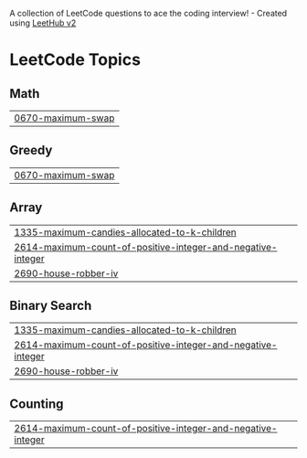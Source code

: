 A collection of LeetCode questions to ace the coding interview! - Created using [LeetHub v2](https://github.com/arunbhardwaj/LeetHub-2.0)
<!---LeetCode Topics Start-->
# LeetCode Topics
## Math
|  |
| ------- |
| [0670-maximum-swap](https://github.com/Gokulsgkg/Leetcode/tree/master/0670-maximum-swap) |
## Greedy
|  |
| ------- |
| [0670-maximum-swap](https://github.com/Gokulsgkg/Leetcode/tree/master/0670-maximum-swap) |
## Array
|  |
| ------- |
| [1335-maximum-candies-allocated-to-k-children](https://github.com/Gokulsgkg/Leetcode/tree/master/1335-maximum-candies-allocated-to-k-children) |
| [2614-maximum-count-of-positive-integer-and-negative-integer](https://github.com/Gokulsgkg/Leetcode/tree/master/2614-maximum-count-of-positive-integer-and-negative-integer) |
| [2690-house-robber-iv](https://github.com/Gokulsgkg/Leetcode/tree/master/2690-house-robber-iv) |
## Binary Search
|  |
| ------- |
| [1335-maximum-candies-allocated-to-k-children](https://github.com/Gokulsgkg/Leetcode/tree/master/1335-maximum-candies-allocated-to-k-children) |
| [2614-maximum-count-of-positive-integer-and-negative-integer](https://github.com/Gokulsgkg/Leetcode/tree/master/2614-maximum-count-of-positive-integer-and-negative-integer) |
| [2690-house-robber-iv](https://github.com/Gokulsgkg/Leetcode/tree/master/2690-house-robber-iv) |
## Counting
|  |
| ------- |
| [2614-maximum-count-of-positive-integer-and-negative-integer](https://github.com/Gokulsgkg/Leetcode/tree/master/2614-maximum-count-of-positive-integer-and-negative-integer) |
<!---LeetCode Topics End-->